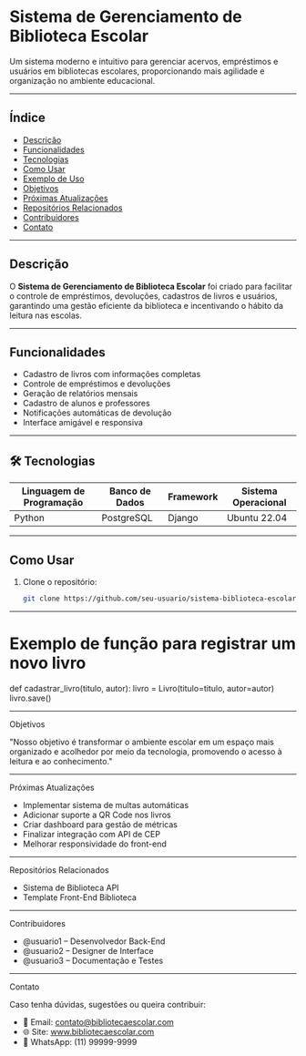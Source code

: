 # Sistema de Gerenciamento de Biblioteca Escolar

Um sistema moderno e intuitivo para gerenciar acervos, empréstimos e usuários em bibliotecas escolares, proporcionando mais agilidade e organização no ambiente educacional.

---

##  Índice

- [Descrição](#descrição)
- [Funcionalidades](#funcionalidades)
- [Tecnologias](#tecnologias)
- [Como Usar](#como-usar)
- [Exemplo de Uso](#exemplo-de-uso)
- [Objetivos](#objetivos)
- [Próximas Atualizações](#próximas-atualizações)
- [Repositórios Relacionados](#repositórios-relacionados)
- [Contribuidores](#contribuidores)
- [Contato](#contato)

---

##  Descrição

O **Sistema de Gerenciamento de Biblioteca Escolar** foi criado para facilitar o controle de empréstimos, devoluções, cadastros de livros e usuários, garantindo uma gestão eficiente da biblioteca e incentivando
o hábito da leitura nas escolas.

---

##  Funcionalidades

- Cadastro de livros com informações completas
- Controle de empréstimos e devoluções
- Geração de relatórios mensais
- Cadastro de alunos e professores
- Notificações automáticas de devolução
- Interface amigável e responsiva

---

## 🛠️ Tecnologias

| Linguagem de Programação | Banco de Dados | Framework       | Sistema Operacional |
|--------------------------|----------------|------------------|----------------------|
| Python                   | PostgreSQL     | Django           | Ubuntu 22.04         |

---

##  Como Usar

1. Clone o repositório:
   ```bash
   git clone https://github.com/seu-usuario/sistema-biblioteca-escolar.git

---

# Exemplo de função para registrar um novo livro
def cadastrar_livro(titulo, autor):
    livro = Livro(titulo=titulo, autor=autor)
    livro.save()


---

Objetivos

"Nosso objetivo é transformar o ambiente escolar em um espaço mais organizado e acolhedor por meio da tecnologia, promovendo o acesso à leitura e ao conhecimento."


---

Próximas Atualizações

  - Implementar sistema de multas automáticas
  - Adicionar suporte a QR Code nos livros
  - Criar dashboard para gestão de métricas
  - Finalizar integração com API de CEP
  - Melhorar responsividade do front-end


  ---

  Repositórios Relacionados

 - Sistema de Biblioteca API
 - Template Front-End Biblioteca


 ---

 Contribuidores

 - @usuario1 – Desenvolvedor Back-End
 - @usuario2 – Designer de Interface
 - @usuario3 – Documentação e Testes

 ---
 Contato

Caso tenha dúvidas, sugestões ou queira contribuir:

 - 📧 Email: contato@bibliotecaescolar.com
 - 🌐 Site: www.bibliotecaescolar.com
 - 📱 WhatsApp: (11) 99999-9999

 

